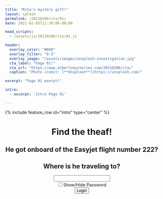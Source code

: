 ```yaml
---
title: "Rita's mystery gift!"
layout: splash
permalink: /20210206rita/01/
date: 2021-02-05T11:39:00-00:00

head_scripts:
  - /assets/js/20210206rita/01.js

header:
  overlay_color: "#000"
  overlay_filter: "0.5"
  overlay_image: "/assets/images/unsplash-investigation.jpg"
  cta_label: "Page 01!"
  cta_url: "https://www.albertsmysteries.com/20210206rita/"
  caption: "Photo credit: [**Unsplash**](https://unsplash.com)"

excerpt: "Page 01 exerpt!"

intro: 
  - excerpt: 'Intro Page 01'

---
```


{% include feature_row id="intro" type="center" %}

<center>
  <h1>Find the theaf!</h1>
  <h2>He got onboard of the Easyjet flight number 222?</h2>
  <h2>Where is he traveling to?</h2>

  <div class="wrapper">
    <form class="form1" action="https://www.albertsmysteries.com/20210206rita/01/">
      <div class="inputcontent">
          <input type="text" id="password" /><br />
          <input type="checkbox" onclick="myFunction()" />Show/Hide Password
      </div>
      <div class="buttons">
        <input
          class="orangebutton"
          type="button"
          value="Login"
          onclick="checkPassword()" />
      </div>
    </form>
  </div>
</center>
